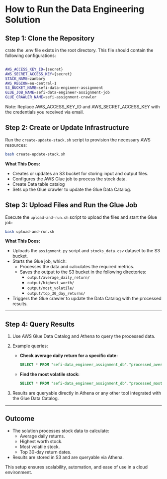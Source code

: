 # How to Run the Data Engineering Solution


## **Step 1: Clone the Repository**

crate the .env file exists in the root directory. This file should contain the following configurations:

 ```bash
  
AWS_ACCESS_KEY_ID={secret}
AWS_SECRET_ACCESS_KEY={secret}
STACK_NAME=zanbary
AWS_REGION=eu-central-1
S3_BUCKET_NAME=sefi-data-engineer-assignment
GLUE_JOB_NAME=sefi-data-engineer-assignment-job
GLUE_CRAWLER_NAME=sefi-assignment-crawler
 ```


Note: Replace AWS_ACCESS_KEY_ID and AWS_SECRET_ACCESS_KEY with the credentials you received via email.
## **Step 2: Create or Update Infrastructure**
 Run the `create-update-stack.sh` script to provision the necessary AWS resources:
   ```bash
   bash create-update-stack.sh
   ```
   **What This Does:**
   - Creates or updates an S3 bucket for storing input and output files.
   - Configures the AWS Glue job to process the stock data.
   - Create Data table catalog
   - Sets up the Glue crawler to update the Glue Data Catalog.



## **Step 3: Upload Files and Run the Glue Job**
 Execute the `upload-and-run.sh` script to upload the files and start the Glue job:
   ```bash
   bash upload-and-run.sh
   ```
   **What This Does:**
   - Uploads the `assignment.py` script and `stocks_data.csv` dataset to the S3 bucket.
   - Starts the Glue job, which:
     - Processes the data and calculates the required metrics.
     - Saves the output to the S3 bucket in the following directories:
       - `output/average_daily_return/`
       - `output/highest_worth/`
       - `output/most_volatile/`
       - `output/top_30_day_returns/`
   - Triggers the Glue crawler to update the Data Catalog with the processed results.

---

## **Step 4: Query Results**
1. Use AWS Glue Data Catalog and Athena to query the processed data.

2. Example queries:
   - **Check average daily return for a specific date:**
     ```sql
     SELECT * FROM "sefi-data_engineer_assignment_db"."processed_average_daily_return" WHERE date = '2022-06-17';
     ```
   - **Find the most volatile stock:**
     ```sql
     SELECT * FROM "sefi-data_engineer_assignment_db"."processed_most_volatile_stock";
     ```

3. Results are queryable directly in Athena or any other tool integrated with the Glue Data Catalog.

---

## **Outcome**
- The solution processes stock data to calculate:
  - Average daily returns.
  - Highest worth stock.
  - Most volatile stock.
  - Top 30-day return dates.
- Results are stored in S3 and are queryable via Athena.

This setup ensures scalability, automation, and ease of use in a cloud environment.


